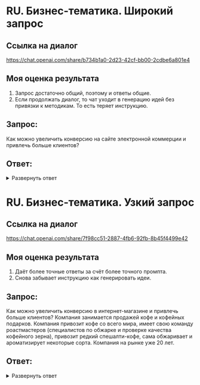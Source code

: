 # RU. Бизнес-тематика. Широкий запрос

## Ссылка на диалог
https://chat.openai.com/share/b734b1a0-2d23-42cf-bb00-2cdbe6a801e4

## Моя оценка результата
1. Запрос достаточно общий, поэтому и ответы общие.
2. Если продолжать диалог, то чат уходит в генерацию идей без привязки к методикам. То есть теряет инструкцию. 

## Запрос: 
Как можно увеличить конверсию на сайте электронной коммерции и привлечь больше клиентов?

## Ответ:

<details>
  <summary> Развернуть ответ </summary>
  
    Вы ищете способы повышения конверсии на сайте электронной коммерции и привлечения большего количества клиентов. Для этого я предложу идеи, используя три метода идеации: мозговой штурм, анализ случаев из практики и технику "шесть шляп мышления".

    1. **Мозговой штурм**: Этот метод позволяет генерировать много идей без оценки их качества в процессе. Цель — выдвинуть как можно больше вариантов.

    2. **Анализ случаев из практики**: Здесь мы рассмотрим успешные примеры и узнаем, какие стратегии работали для других сайтов электронной коммерции.

    3. **Техника "шесть шляп мышления"**: Мыслить, надевая символически разные "шляпы", каждая из которых представляет определенный вид мышления (логическое, интуитивное, критическое и т.д.).

    ### Идеи от мозгового штурма:

    1. Внедрение персонализированных рекомендаций товаров на основе предыдущих покупок и просмотров.
    2. Улучшение пользовательского интерфейса для более интуитивной навигации и быстрого доступа к популярным товарам.
    3. Введение лояльностной программы с бонусами и скидками для постоянных клиентов.
    4. Создание интерактивных видеообзоров товаров для лучшего понимания их характеристик и преимуществ.
    5. Оптимизация мобильной версии сайта, так как большинство покупок совершается с телефонов.

    ### Идеи из анализа случаев из практики:

    1. Внедрение системы быстрых платежей и упрощение процесса оформления заказа.
    2. Использование технологий искусственного интеллекта для предсказания трендов и автоматического обновления ассортимента.
    3. Разработка и проведение тематических акций и сезонных распродаж с акцентом на актуальные товары.
    4. Публикация отзывов и оценок покупателей для повышения доверия и предоставления дополнительной информации.
    5. Создание блога с полезными статьями и советами, связанными с продуктами и тенденциями в индустрии.

    ### Идеи от техники "шесть шляп мышления":

    1. **Белая шляпа (объективная информация)**: Анализ статистики посещений и покупок для выявления наиболее востребованных товаров и разделов сайта.
    2. **Красная шляпа (интуиция и чувства)**: Разработка эмоционально привлекательных акций и предложений, основанных на текущих модных трендах.
    3. **Черная шляпа (критическое мышление)**: Оценка потенциальных рисков и недостатков текущего дизайна сайта и процесса покупки.
    4. **Желтая шляпа (оптимизм)**: Поиск возможностей для интеграции с социальными сетями и платформами для расширения охвата.
    5. **Зеленая шляпа (креативность)**: Проработка уникальных и нестандартных маркетинговых кампаний и способов презентации товаров.
    6. **Синяя шляпа (организация мышления)**: Разработка четкого плана по улучшению пользовательского опыта на всех этапах взаимодействия с сайтом.

    ### Три лучшие идеи:

    1. **Внедрение персонализированных рекомендаций товаров**: Повышает шансы на покупку, предлагая клиентам то, что им действительно может быть интересно.
    2. **Оптимизация мобильной версии сайта**: Большинство пользователей совершают покупки именно с мобильных устройств.
    3. **Разработка и проведение тематических акций**: Способствует повышению интереса и вовлеченности клиентов, а также стимулирует сезонные продажи.

    Чтобы уточнить и улучшить предложения, мне было бы полезно знать:

    - Какие конкретные проблемы вы видите на своем сайте сейчас?
    - Есть ли у вас данные о поведении пользователей на сайте?
    - Какие маркетинговые и рекламные кампании вы уже пробовали?
    - Каков ваш целевой рынок и идеальный клиент?
</details>



# RU. Бизнес-тематика. Узкий запрос
## Ссылка на диалог
https://chat.openai.com/share/7f98cc51-2887-4fb6-92fb-8b45f4499e42

## Моя оценка результата
1. Даёт более точные ответы за счёт более точного промпта. 
2. Снова забывает инструкцию как генерировать идеи. 

## Запрос: 
Как можно увеличить конверсию в интернет-магазине и привлечь больше клиентов?
Компания занимается продажей кофе и кофейных подарков. 
Компания привозит кофе со всего мира, имеет свою команду роастмастеров (специалистов по обжарке и проверке качества кофейного зерна), привозит редкий спешалти-кофе, сама обжаривает и ароматизирует некоторые сорта. 
Компания на рынке уже 20 лет. 

## Ответ:

<details>
  <summary> Развернуть ответ </summary>
  
    Вы ищете способы увеличения конверсии и привлечения клиентов в интернет-магазине, специализирующемся на продаже кофе и кофейных подарков. Ваша компания имеет 20-летний опыт работы на рынке, привозит кофе со всего мира, имеет команду роастмастеров, которые обжаривают и проверяют качество кофейных зерен, и предлагает редкий спешалти-кофе, некоторые сорта которого обжариваются и ароматизируются компанией.

Для генерации идей я буду использовать три метода: SCAMPER, Обратное мышление и Анализ трендов. SCAMPER предполагает рассмотрение способов замены, комбинирования, адаптации, модификации, применения по-новому, устранения и перестановки элементов бизнеса для создания нового. Обратное мышление переворачивает проблему, рассматривая, что НЕ следует делать или смотря на то, что уменьшит конверсию, чтобы понять противоположное. Анализ трендов исследует текущие рыночные и технологические тенденции, чтобы согласовать стратегии с тем, что на подъеме.

1. **SCAMPER**:
   - **Замена**: Замените традиционные методы маркетинга на инновационные, например, использование AR-технологий для виртуального "пробования" кофе.
   - **Комбинация**: Объедините продажу кофе с онлайн-мастер-классами от роастмастеров.
   - **Адаптация**: Адаптируйте упаковку для кофе под экологические тренды, подчеркивая устойчивое развитие.
   - **Модификация**: Измените процесс обжарки кофе, создавая эксклюзивные смеси для онлайн-магазина.
   - **Применение по-новому**: Используйте отходы от обжарки кофе для создания новых продуктов, например, скрабов или удобрений.
   - **Устранение**: Упростите процесс покупки на сайте, удалив излишние шаги.
   - **Перестановка**: Предложите клиентам создать свою уникальную смесь кофе, выбирая зерна из разных стран.

2. **Обратное мышление**:
   - Что бы уменьшило конверсию? Например, сложный процесс заказа. Таким образом, упрощение процесса может увеличить конверсию.
   - Если бы мы предлагали только один вид кофе, это сократило бы интерес. Следовательно, расширение ассортимента может привлечь больше клиентов.

3. **Анализ трендов**:
   - Исследуйте популярные вкусы и предпочтения в мире кофе и внедрите их в ваш ассортимент.
   - Следите за технологическими трендами, такими как мобильные приложения для заказа или VR-дегустации.
   - Отслеживайте тренды устойчивого развития и внедряйте их в вашу бизнес-модель.

Из всех идей, я бы выделил следующие три: упрощение процесса покупки на сайте, использование AR-технологий для виртуального пробования кофе и создание мобильного приложения для удобного заказа. Эти идеи кажутся наиболее перспективными с точки зрения увеличения конверсии и привлечения клиентов. Какие еще аспекты вы считаете важными для дальнейшего анализа? Есть ли конкретные цели или ограничения, которые следует учитывать? 
</details>
